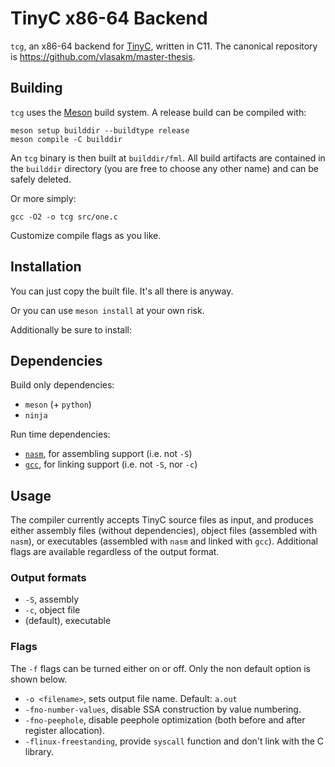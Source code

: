 # TinyC x86-64 Backend

`tcg`, an x86-64 backend for
[TinyC](https://gitlab.fit.cvut.cz/NI-GEN/ni-gen-23), written in C11. The
canonical repository is https://github.com/vlasakm/master-thesis.

## Building

`tcg` uses the [Meson](https://mesonbuild.com/) build system. A release build
can be compiled with:

```
meson setup builddir --buildtype release
meson compile -C builddir
```

An `tcg` binary is then built at `builddir/fml`. All build artifacts are
contained in the `builddir` directory (you are free to choose any other name)
and can be safely deleted.

Or more simply:

```
gcc -O2 -o tcg src/one.c
```

Customize compile flags as you like.

## Installation

You can just copy the built file. It's all there is anyway.

Or you can use `meson install` at your own risk.

Additionally be sure to install:

## Dependencies

Build only dependencies:

 - `meson` (+ `python`)
 - `ninja`

Run time dependencies:

 - [`nasm`](https://www.nasm.us/), for assembling support (i.e. not `-S`)
 - [`gcc`](https://gcc.gnu.org/), for linking support (i.e. not `-S`, nor `-c`)

## Usage

The compiler currently accepts TinyC source files as input, and produces either
assembly files (without dependencies), object files (assembled with `nasm`), or
executables (assembled with `nasm` and linked with `gcc`). Additional flags are
available regardless of the output format.

### Output formats

- `-S`, assembly
- `-c`, object file
- (default), executable

### Flags

The `-f` flags can be turned either on or off. Only the non default option is shown below.

- `-o <filename>`, sets output file name. Default: `a.out`
- `-fno-number-values`, disable SSA construction by value numbering.
- `-fno-peephole`, disable peephole optimization (both before and after register allocation).
- `-flinux-freestanding`, provide `syscall` function and don't link with the C library.
